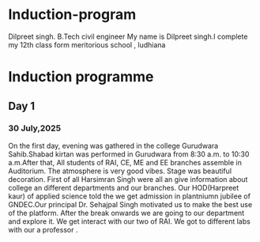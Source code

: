 # Induction-program
Dilpreet  singh.  B.Tech civil engineer 
My name is Dilpreet singh.I complete my 12th class form meritorious school , ludhiana
# Induction programme
## Day 1
### 30 July,2025
On the first day, evening was gathered in the college Gurudwara Sahib.Shabad kirtan was performed in Gurudwara from 8:30 a.m. to 10:30 a.m.After that, All students of RAI, CE, ME and EE branches assemble in Auditorium. The atmosphere is very good vibes. Stage was beautiful decoration.
       First of all Harsimran Singh were all an give information about college an different departments and our branches.
       Our HOD(Harpreet kaur) of applied science told the we get admission in plantniumn jubilee of GNDEC.Our principal Dr. Sehajpal Singh motivated us to make the best use of the platform.
       After the break onwards we are going to our department and explore it. We get interact with our two of RAI. We got to different labs with our a professor . 
